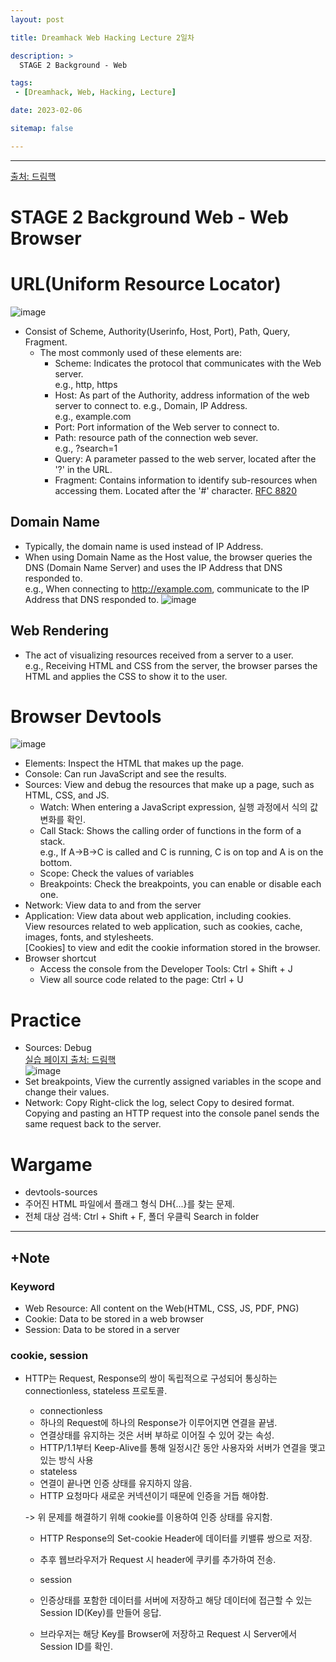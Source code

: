 ```yaml
---
layout: post

title: Dreamhack Web Hacking Lecture 2일차

description: >
  STAGE 2 Background - Web

tags:
 - [Dreamhack, Web, Hacking, Lecture]

date: 2023-02-06

sitemap: false

---
```

---
[출처: 드림핵](https://dreamhack.io/lecture/courses/171)  

STAGE 2 Background Web - Web Browser
===
# URL(Uniform Resource Locator)
![image](https://user-images.githubusercontent.com/105637541/216861778-401375b6-5d33-4c59-a0bd-aedf2ce50d7e.png)
- Consist of Scheme, Authority(Userinfo, Host, Port), Path, Query, Fragment.
  - The most commonly used of these elements are:
    - Scheme: Indicates the protocol that communicates with the Web server.  
    e.g., http, https
    - Host: As part of the Authority, address information of the web server to connect to. e.g., Domain, IP Address.  
    e.g., example.com
    - Port: Port information of the Web server to connect to.
    - Path: resource path of the connection web sever.  
    e.g., ?search=1
    - Query: A parameter passed to the web server, located after the '?' in the URL.
    - Fragment: Contains information to identify sub-resources when accessing them. Located after the '#' character.
    [RFC 8820](https://www.rfc-editor.org/rfc/rfc8820)

## Domain Name
- Typically, the domain name is used instead of IP Address.
- When using Domain Name as the Host value, the browser queries the DNS (Domain Name Server) and uses the IP Address that DNS responded to.  
e.g., When connecting to http://example.com, communicate to the IP Address that DNS responded to.
![image](https://user-images.githubusercontent.com/105637541/216890054-2d60b6c3-0c14-4d3a-9d81-3a73f6070dfd.png)

## Web Rendering
- The act of visualizing resources received from a server to a user.  
e.g., Receiving HTML and CSS from the server, the browser parses the HTML and applies the CSS to show it to the user.  

# Browser Devtools
![image](https://user-images.githubusercontent.com/105637541/217117558-a7ea2685-537f-4858-93b6-c1522ce3bf8e.png)
- Elements: Inspect the HTML that makes up the page.
- Console: Can run JavaScript and see the results.
- Sources: View and debug the resources that make up a page, such as HTML, CSS, and JS.
  - Watch: When entering a JavaScript expression, 실행 과정에서 식의 값 변화를 확인.
  - Call Stack: Shows the calling order of functions in the form of a stack.  
 e.g., If A->B->C is called and C is running, C is on top and A is on the bottom.
  - Scope: Check the values of variables
  - Breakpoints: Check the breakpoints, you can enable or disable each one.
- Network: View data to and from the server
- Application: View data about web application, including cookies.  
View resources related to web application, such as cookies, cache, images, fonts, and stylesheets.  
[Cookies] to view and edit the cookie information stored in the browser.
- Browser shortcut
  - Access the console from the Developer Tools: Ctrl + Shift + J
  - View all source code related to the page: Ctrl + U

# Practice
- Sources: Debug  
[실습 페이지 출처: 드림핵](https://kr.object.ncloudstorage.com/dreamhack-content/course/externals/js_debug.html)  
![image](https://user-images.githubusercontent.com/105637541/217127153-acf9561c-ada3-456c-a367-917ba29603bf.png)
- Set breakpoints, View the currently assigned variables in the scope and change their values.
- Network: Copy
Right-click the log, select Copy to desired format.  
Copying and pasting an HTTP request into the console panel sends the same request back to the server.

# Wargame
- devtools-sources
 - 주어진 HTML 파일에서 플래그 형식 DH{...}를 찾는 문제.
 - 전체 대상 검색: Ctrl + Shift + F, 폴더 우클릭 Search in folder

- - -
## +Note
### Keyword
- Web Resource: All content on the Web(HTML, CSS, JS, PDF, PNG)
- Cookie: Data to be stored in a web browser
- Session: Data to be stored in a server
### cookie, session
- HTTP는 Request, Response의 쌍이 독립적으로 구성되어 통싱하는 connectionless, stateless 프로토콜.
    - connectionless  
     - 하나의 Request에 하나의 Response가 이루어지면 연결을 끝냄.  
     - 연결상태를 유지하는 것은 서버 부하로 이어질 수 있어 갖는 속성.
     - HTTP/1.1부터 Keep-Alive를 통해 일정시간 동안 사용자와 서버가 연결을 맺고 있는 방식 사용
    - stateless
     - 연결이 끝나면 인증 상태를 유지하지 않음.
     - HTTP 요청마다 새로운 커넥션이기 때문에 인증을 거듭 해야함.  
    
    -> 위 문제를 해결하기 위해 cookie를 이용하여 인증 상태를 유지함.
    - HTTP Response의 Set-cookie Header에 데이터를 키밸류 쌍으로 저장.
    - 추후 웹브라우저가 Request 시 header에 쿠키를 추가하여 전송.  

    - session
     - 인증상태를 포함한 데이터를 서버에 저장하고 해당 데이터에 접근할 수 있는 Session ID(Key)를 만들어 응답.
     - 브라우저는 해당 Key를 Browser에 저장하고 Request 시 Server에서 Session ID를 확인.






